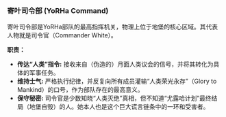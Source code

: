### 寄叶司令部 (YoRHa Command)

寄叶司令部是YoRHa部队的最高指挥机关，物理上位于地堡的核心区域。其代表人物就是司令官（Commander White）。

**职责：**
*   **传达“人类”指令:** 接收来自（伪造的）月面人类议会的信号，并将其转化为具体的军事任务。
*   **维持士气:** 严格执行纪律，并反复向所有成员灌输“人类荣光永存”（Glory to Mankind）的口号，作为部队存在的最高意义。
*   **保守秘密:** 司令官是少数知晓“人类灭绝”真相，但不知道“尤露哈计划”最终结局（地堡自毁）的人。她本人也是这个巨大谎言链条中的一环和受害者。